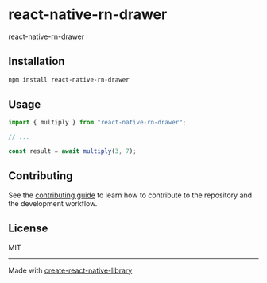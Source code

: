 # react-native-rn-drawer
react-native-rn-drawer
## Installation

```sh
npm install react-native-rn-drawer
```

## Usage

```js
import { multiply } from "react-native-rn-drawer";

// ...

const result = await multiply(3, 7);
```

## Contributing

See the [contributing guide](CONTRIBUTING.md) to learn how to contribute to the repository and the development workflow.

## License

MIT

---

Made with [create-react-native-library](https://github.com/callstack/react-native-builder-bob)
